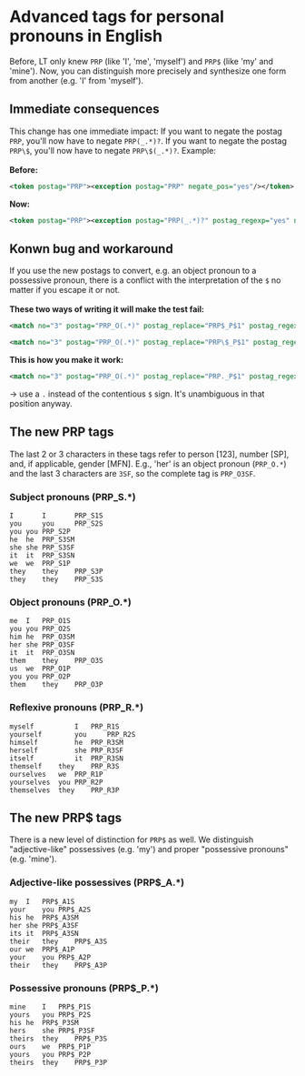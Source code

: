 # Advanced tags for personal pronouns in English

Before, LT only knew `PRP` (like 'I', 'me', 'myself') and `PRP$` (like 'my' and 'mine'). Now, you can distinguish more precisely and synthesize one form from another (e.g. 'I' from 'myself').

## Immediate consequences

This change has one immediate impact: If you want to negate the postag `PRP`, you'll now have to negate `PRP(_.*)?`. If you want to negate the postag `PRP\$`, you'll now have to negate `PRP\$(_.*)?`.
Example:
<br><br>**Before:**
```xml
<token postag="PRP"><exception postag="PRP" negate_pos="yes"/></token>
```
**Now:**
```xml
<token postag="PRP"><exception postag="PRP(_.*)?" postag_regexp="yes" negate_pos="yes"/>
```

## Konwn bug and workaround

If you use the new postags to convert, e.g. an object pronoun to a possessive pronoun, there is a conflict with the interpretation of the `$` no matter if you escape it or not.
<br><br>**These two ways of writing it will make the test fail:**
```xml
<match no="3" postag="PRP_O(.*)" postag_replace="PRP$_P$1" postag_regexp="yes"/>
```
```xml
<match no="3" postag="PRP_O(.*)" postag_replace="PRP\$_P$1" postag_regexp="yes"/>
```
**This is how you make it work:**
```xml
<match no="3" postag="PRP_O(.*)" postag_replace="PRP._P$1" postag_regexp="yes"/>
```
→ use a `.` instead of the contentious `$` sign. It's unambiguous in that position anyway.

## The new PRP tags

The last 2 or 3 characters in these tags refer to person [123], number [SP], and, if applicable, gender [MFN].
E.g., 'her' is an object pronoun (`PRP_O.*`) and the last 3 characters are `3SF`, so the complete tag is `PRP_O3SF`.

### Subject pronouns (PRP_S.*)
```
I       I       PRP_S1S
you     you     PRP_S2S
you	you	PRP_S2P
he	he	PRP_S3SM
she	she	PRP_S3SF
it	it	PRP_S3SN
we	we	PRP_S1P
they	they	PRP_S3P
they	they	PRP_S3S
```

### Object pronouns (PRP_O.*)
```
me	I	PRP_O1S
you	you	PRP_O2S
him	he	PRP_O3SM
her	she	PRP_O3SF
it	it	PRP_O3SN
them	they	PRP_O3S
us	we	PRP_O1P
you	you	PRP_O2P
them	they	PRP_O3P
```

### Reflexive pronouns (PRP_R.*)
```
myself	        I	PRP_R1S
yourself        you     PRP_R2S
himself	        he	PRP_R3SM
herself	        she	PRP_R3SF
itself	        it	PRP_R3SN
themself	they	PRP_R3S
ourselves	we	PRP_R1P
yourselves	you	PRP_R2P
themselves	they	PRP_R3P
```

## The new PRP$ tags

There is a new level of distinction for `PRP$` as well. We distinguish "adjective-like" possessives (e.g. 'my') and proper "possessive pronouns" (e.g. 'mine').

### Adjective-like possessives (PRP$_A.*)
```
my	I	PRP$_A1S
your	you	PRP$_A2S
his	he	PRP$_A3SM
her	she	PRP$_A3SF
its	it	PRP$_A3SN
their	they	PRP$_A3S
our	we	PRP$_A1P
your	you	PRP$_A2P
their	they	PRP$_A3P
```

### Possessive pronouns (PRP$_P.*)
```
mine	I	PRP$_P1S
yours	you	PRP$_P2S
his	he	PRP$_P3SM
hers	she	PRP$_P3SF
theirs	they	PRP$_P3S
ours	we	PRP$_P1P
yours	you	PRP$_P2P
theirs	they	PRP$_P3P
